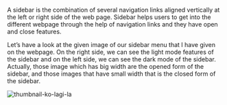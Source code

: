 A sidebar is the combination of several navigation links aligned vertically at the left or right side of the web page. Sidebar helps users to get into the different webpage through the help of navigation links and they have open and close features.

Let’s have a look at the given image of our sidebar menu that I have given on the webpage. On the right side, we can see the light mode features of the sidebar and on the left side, we can see the dark mode of the sidebar. Actually, those image which has big width are the opened form of the sidebar, and those images that have small width that is the closed form of the sidebar.

![thumbnail-ko-lagi-la](https://github.com/user-attachments/assets/0b808745-89e9-4a30-825d-f678acd21f61)
